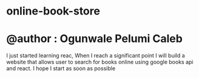 # online-book-store
# @author : Ogunwale Pelumi Caleb
I just started learning reac, When I reach a significant point I will build a website that allows user to search for books online using google books api and react. I hope I start as soon as possible
